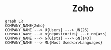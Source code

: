 <h1 align="center">Zoho</h1>

```mermaid
graph LR
COMPANY_NAME{Zoho}
COMPANY_NAME ---> U{Users} ---> UN[26]
COMPANY_NAME ---> R{Repositories} ---> RN[453]
COMPANY_NAME ---> G{Gists} ---> GN[143]
COMPANY_NAME ---> ML{Most Used<br>Languages}
```
